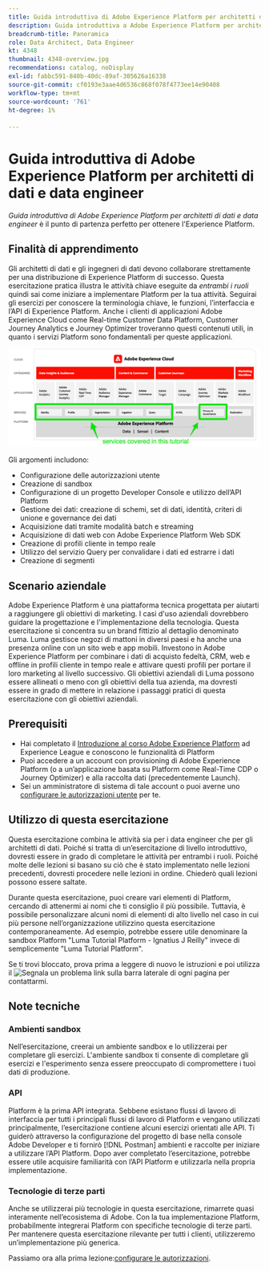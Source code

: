 ```yaml
---
title: Guida introduttiva di Adobe Experience Platform per architetti di dati e data engineer
description: Guida introduttiva a Adobe Experience Platform per architetti di dati e data engineer.
breadcrumb-title: Panoramica
role: Data Architect, Data Engineer
kt: 4348
thumbnail: 4348-overview.jpg
recommendations: catalog, noDisplay
exl-id: fabbc591-840b-40dc-89af-305626a16338
source-git-commit: cf0193e3aae4d6536c868f078f4773ee14e90408
workflow-type: tm+mt
source-wordcount: '761'
ht-degree: 1%

---
```


# Guida introduttiva di Adobe Experience Platform per architetti di dati e data engineer

<!--5min-->

_Guida introduttiva di Adobe Experience Platform per architetti di dati e data engineer_ è il punto di partenza perfetto per ottenere l&#39;Experience Platform.


<!--How do we address ETL-->

## Finalità di apprendimento

Gli architetti di dati e gli ingegneri di dati devono collaborare strettamente per una distribuzione di Experience Platform di successo. Questa esercitazione pratica illustra le attività chiave eseguite da _entrambi i ruoli_ quindi sai come iniziare a implementare Platform per la tua attività. Seguirai gli esercizi per conoscere la terminologia chiave, le funzioni, l’interfaccia e l’API di Experience Platform. Anche i clienti di applicazioni Adobe Experience Cloud come Real-time Customer Data Platform, Customer Journey Analytics e Journey Optimizer troveranno questi contenuti utili, in quanto i servizi Platform sono fondamentali per queste applicazioni.

![L’architettura di marketing Adobe Experience Cloud evidenzia i servizi Platform coperti da questa esercitazione: identità, profilo, segmentazione, acquisizione, query e governance](assets/marketecture.png)

Gli argomenti includono:

* Configurazione delle autorizzazioni utente
* Creazione di sandbox
* Configurazione di un progetto Developer Console e utilizzo dell’API Platform
* Gestione dei dati: creazione di schemi, set di dati, identità, criteri di unione e governance dei dati
* Acquisizione dati tramite modalità batch e streaming
* Acquisizione di dati web con Adobe Experience Platform Web SDK
* Creazione di profili cliente in tempo reale
* Utilizzo del servizio Query per convalidare i dati ed estrarre i dati
* Creazione di segmenti

## Scenario aziendale

Adobe Experience Platform è una piattaforma tecnica progettata per aiutarti a raggiungere gli obiettivi di marketing. I casi d&#39;uso aziendali dovrebbero guidare la progettazione e l&#39;implementazione della tecnologia. Questa esercitazione si concentra su un brand fittizio al dettaglio denominato Luma. Luma gestisce negozi di mattoni in diversi paesi e ha anche una presenza online con un sito web e app mobili. Investono in Adobe Experience Platform per combinare i dati di acquisto fedeltà, CRM, web e offline in profili cliente in tempo reale e attivare questi profili per portare il loro marketing al livello successivo. Gli obiettivi aziendali di Luma possono essere allineati o meno con gli obiettivi della tua azienda, ma dovresti essere in grado di mettere in relazione i passaggi pratici di questa esercitazione con gli obiettivi aziendali.

## Prerequisiti

* Hai completato il [Introduzione al corso Adobe Experience Platform](https://experienceleague.adobe.com/?recommended=ExperiencePlatform-U-1-2020.1) ad Experience League e conoscono le funzionalità di Platform
* Puoi accedere a un account con provisioning di Adobe Experience Platform (o a un’applicazione basata su Platform come Real-Time CDP o Journey Optimizer) e alla raccolta dati (precedentemente Launch).
* Sei un amministratore di sistema di tale account o puoi averne uno [configurare le autorizzazioni utente](configure-permissions.md) per te.

## Utilizzo di questa esercitazione

Questa esercitazione combina le attività sia per i data engineer che per gli architetti di dati. Poiché si tratta di un’esercitazione di livello introduttivo, dovresti essere in grado di completare le attività per entrambi i ruoli. Poiché molte delle lezioni si basano su ciò che è stato implementato nelle lezioni precedenti, dovresti procedere nelle lezioni in ordine. Chiederò quali lezioni possono essere saltate.

Durante questa esercitazione, puoi creare vari elementi di Platform, cercando di attenermi ai nomi che ti consiglio il più possibile. Tuttavia, è possibile personalizzare alcuni nomi di elementi di alto livello nel caso in cui più persone nell’organizzazione utilizzino questa esercitazione contemporaneamente. Ad esempio, potrebbe essere utile denominare la sandbox Platform &quot;Luma Tutorial Platform - Ignatius J Reilly&quot; invece di semplicemente &quot;Luma Tutorial Platform&quot;.

Se ti trovi bloccato, prova prima a leggere di nuovo le istruzioni e poi utilizza il ![Segnala un problema](https://experienceleague.adobe.com/assets/img/feedback.svg) link sulla barra laterale di ogni pagina per contattarmi.

## Note tecniche

### Ambienti sandbox

Nell’esercitazione, creerai un ambiente sandbox e lo utilizzerai per completare gli esercizi. L&#39;ambiente sandbox ti consente di completare gli esercizi e l&#39;esperimento senza essere preoccupato di compromettere i tuoi dati di produzione.

### API

Platform è la prima API integrata. Sebbene esistano flussi di lavoro di interfaccia per tutti i principali flussi di lavoro di Platform e vengano utilizzati principalmente, l’esercitazione contiene alcuni esercizi orientati alle API. Ti guiderò attraverso la configurazione del progetto di base nella console Adobe Developer e ti fornirò [!DNL Postman] ambienti e raccolte per iniziare a utilizzare l’API Platform. Dopo aver completato l’esercitazione, potrebbe essere utile acquisire familiarità con l’API Platform e utilizzarla nella propria implementazione.

### Tecnologie di terze parti

Anche se utilizzerai più tecnologie in questa esercitazione, rimarrete quasi interamente nell’ecosistema di Adobe. Con la tua implementazione Platform, probabilmente integrerai Platform con specifiche tecnologie di terze parti. Per mantenere questa esercitazione rilevante per tutti i clienti, utilizzeremo un’implementazione più generica.

Passiamo ora alla prima lezione:[configurare le autorizzazioni](configure-permissions.md).
